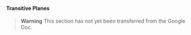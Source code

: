 #### Transitive Planes

> **Warning**
> This section has not yet been transferred from the Google Doc.
